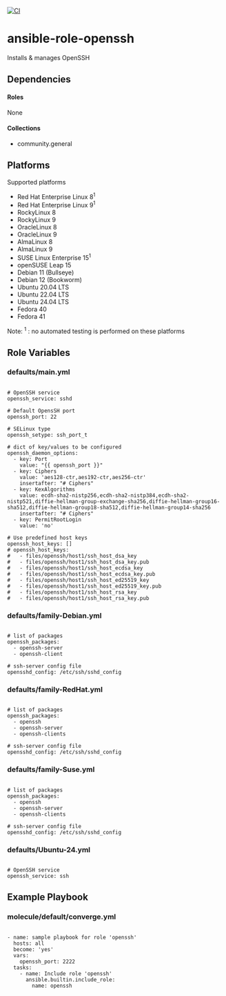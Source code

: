 [![CI](https://github.com/de-it-krachten/ansible-role-openssh/workflows/CI/badge.svg?event=push)](https://github.com/de-it-krachten/ansible-role-openssh/actions?query=workflow%3ACI)


# ansible-role-openssh

Installs & manages OpenSSH



## Dependencies

#### Roles
None

#### Collections
- community.general

## Platforms

Supported platforms

- Red Hat Enterprise Linux 8<sup>1</sup>
- Red Hat Enterprise Linux 9<sup>1</sup>
- RockyLinux 8
- RockyLinux 9
- OracleLinux 8
- OracleLinux 9
- AlmaLinux 8
- AlmaLinux 9
- SUSE Linux Enterprise 15<sup>1</sup>
- openSUSE Leap 15
- Debian 11 (Bullseye)
- Debian 12 (Bookworm)
- Ubuntu 20.04 LTS
- Ubuntu 22.04 LTS
- Ubuntu 24.04 LTS
- Fedora 40
- Fedora 41

Note:
<sup>1</sup> : no automated testing is performed on these platforms

## Role Variables
### defaults/main.yml
<pre><code>
# OpenSSH service
openssh_service: sshd

# Default OpensSH port
openssh_port: 22

# SELinux type
openssh_setype: ssh_port_t

# dict of key/values to be configured
openssh_daemon_options:
  - key: Port
    value: "{{ openssh_port }}"
  - key: Ciphers
    value: 'aes128-ctr,aes192-ctr,aes256-ctr'
    insertafter: "# Ciphers"
  - key: KexAlgorithms
    value: ecdh-sha2-nistp256,ecdh-sha2-nistp384,ecdh-sha2-nistp521,diffie-hellman-group-exchange-sha256,diffie-hellman-group16-sha512,diffie-hellman-group18-sha512,diffie-hellman-group14-sha256
    insertafter: "# Ciphers"
  - key: PermitRootLogin
    value: 'no'

# Use predefined host keys
openssh_host_keys: []
# openssh_host_keys:
#   - files/openssh/host1/ssh_host_dsa_key
#   - files/openssh/host1/ssh_host_dsa_key.pub
#   - files/openssh/host1/ssh_host_ecdsa_key
#   - files/openssh/host1/ssh_host_ecdsa_key.pub
#   - files/openssh/host1/ssh_host_ed25519_key
#   - files/openssh/host1/ssh_host_ed25519_key.pub
#   - files/openssh/host1/ssh_host_rsa_key
#   - files/openssh/host1/ssh_host_rsa_key.pub
</pre></code>

### defaults/family-Debian.yml
<pre><code>
# list of packages
openssh_packages:
  - openssh-server
  - openssh-client

# ssh-server config file
opensshd_config: /etc/ssh/sshd_config
</pre></code>

### defaults/family-RedHat.yml
<pre><code>
# list of packages
openssh_packages:
  - openssh
  - openssh-server
  - openssh-clients

# ssh-server config file
opensshd_config: /etc/ssh/sshd_config
</pre></code>

### defaults/family-Suse.yml
<pre><code>
# list of packages
openssh_packages:
  - openssh
  - openssh-server
  - openssh-clients

# ssh-server config file
opensshd_config: /etc/ssh/sshd_config
</pre></code>

### defaults/Ubuntu-24.yml
<pre><code>
# OpenSSH service
openssh_service: ssh
</pre></code>




## Example Playbook
### molecule/default/converge.yml
<pre><code>
- name: sample playbook for role 'openssh'
  hosts: all
  become: 'yes'
  vars:
    openssh_port: 2222
  tasks:
    - name: Include role 'openssh'
      ansible.builtin.include_role:
        name: openssh
</pre></code>
